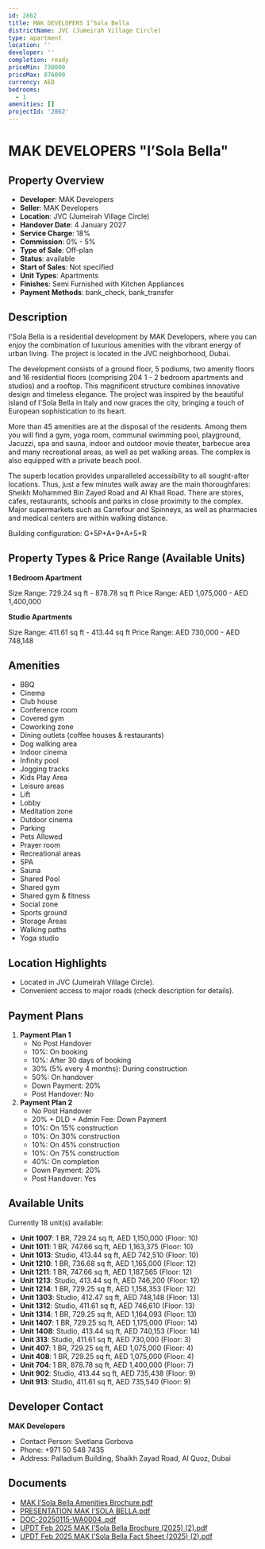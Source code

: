 ```yaml
---
id: 2862
title: MAK DEVELOPERS I’Sola Bella
districtName: JVC (Jumeirah Village Circle)
type: apartment
location: ''
developer: ''
completion: ready
priceMin: 730000
priceMax: 876000
currency: AED
bedrooms:
  - 1
amenities: []
projectId: '2862'
---
```


# MAK DEVELOPERS "I’Sola Bella"

## Property Overview
- **Developer**: MAK Developers
- **Seller**: MAK Developers
- **Location**: JVC (Jumeirah Village Circle)
- **Handover Date**: 4 January 2027
- **Service Charge**: 18%
- **Commission**: 0% - 5%
- **Type of Sale**: Off-plan
- **Status**: available
- **Start of Sales**: Not specified
- **Unit Types**: Apartments
- **Finishes**: Semi Furnished with Kitchen Appliances
- **Payment Methods**: bank_check, bank_transfer

## Description
I'Sola Bella is a residential development by MAK Developers, where you can enjoy the combination of luxurious amenities with the vibrant energy of urban living. The project is located in the JVC neighborhood, Dubai.

The development consists of a ground floor, 5 podiums, two amenity floors and 16 residential floors (comprising 204 1 - 2 bedroom apartments and studios) and a rooftop. This magnificent structure combines innovative design and timeless elegance. The project was inspired by the beautiful island of I'Sola Bella in Italy and now graces the city, bringing a touch of European sophistication to its heart. 

More than 45 amenities are at the disposal of the residents. Among them you will find a gym, yoga room, communal swimming pool, playground, Jacuzzi, spa and sauna, indoor and outdoor movie theater, barbecue area and many recreational areas, as well as pet walking areas. The complex is also equipped with a private beach pool. 

The superb location provides unparalleled accessibility to all sought-after locations. Thus, just a few minutes walk away are the main thoroughfares: Sheikh Mohammed Bin Zayed Road and Al Khail Road. There are stores, cafes, restaurants, schools and parks in close proximity to the complex. Major supermarkets such as Carrefour and Spinneys, as well as pharmacies and medical centers are within walking distance.

Building configuration: G+5P+A+9+A+5+R

## Property Types & Price Range (Available Units)
**1 Bedroom Apartment**

Size Range: 729.24 sq ft - 878.78 sq ft
Price Range: AED 1,075,000 - AED 1,400,000

**Studio Apartments**

Size Range: 411.61 sq ft - 413.44 sq ft
Price Range: AED 730,000 - AED 748,148

## Amenities
- BBQ
- Cinema
- Club house
- Conference room
- Covered gym
- Coworking zone
- Dining outlets  (coffee houses & restaurants)
- Dog walking area
- Indoor cinema
- Infinity pool
- Jogging tracks
- Kids Play Area
- Leisure areas
- Lift
- Lobby
- Meditation zone
- Outdoor cinema
- Parking
- Pets Allowed
- Prayer room
- Recreational areas
- SPA
- Sauna
- Shared Pool
- Shared gym
- Shared gym & fitness
- Social zone
- Sports ground
- Storage Areas
- Walking paths
- Yoga studio

## Location Highlights
- Located in JVC (Jumeirah Village Circle).
- Convenient access to major roads (check description for details).

## Payment Plans
1. **Payment Plan 1**
   - No Post Handover
   - 10%: On booking
   - 10%: After 30 days of booking
   - 30% (5% every 4 months): During construction
   - 50%: On handover
   - Down Payment: 20%
   - Post Handover: No
2. **Payment Plan 2**
   - No Post Handover
   - 20% + DLD + Admin Fee: Down Payment
   - 10%: On 15% construction
   - 10%: On 30% construction
   - 10%: On 45% construction
   - 10%: On 75% construction
   - 40%: On completion
   - Down Payment: 20%
   - Post Handover: Yes

## Available Units
Currently 18 unit(s) available:
- **Unit 1007**: 1 BR, 729.24 sq ft, AED 1,150,000 (Floor: 10)
- **Unit 1011**: 1 BR, 747.66 sq ft, AED 1,163,375 (Floor: 10)
- **Unit 1013**: Studio, 413.44 sq ft, AED 742,510 (Floor: 10)
- **Unit 1210**: 1 BR, 736.68 sq ft, AED 1,165,000 (Floor: 12)
- **Unit 1211**: 1 BR, 747.66 sq ft, AED 1,187,565 (Floor: 12)
- **Unit 1213**: Studio, 413.44 sq ft, AED 746,200 (Floor: 12)
- **Unit 1214**: 1 BR, 729.25 sq ft, AED 1,158,353 (Floor: 12)
- **Unit 1303**: Studio, 412.47 sq ft, AED 748,148 (Floor: 13)
- **Unit 1312**: Studio, 411.61 sq ft, AED 746,610 (Floor: 13)
- **Unit 1314**: 1 BR, 729.25 sq ft, AED 1,164,093 (Floor: 13)
- **Unit 1407**: 1 BR, 729.25 sq ft, AED 1,175,000 (Floor: 14)
- **Unit 1408**: Studio, 413.44 sq ft, AED 740,153 (Floor: 14)
- **Unit 313**: Studio, 411.61 sq ft, AED 730,000 (Floor: 3)
- **Unit 407**: 1 BR, 729.25 sq ft, AED 1,075,000 (Floor: 4)
- **Unit 408**: 1 BR, 729.25 sq ft, AED 1,075,000 (Floor: 4)
- **Unit 704**: 1 BR, 878.78 sq ft, AED 1,400,000 (Floor: 7)
- **Unit 902**: Studio, 413.44 sq ft, AED 735,438 (Floor: 9)
- **Unit 913**: Studio, 411.61 sq ft, AED 735,540 (Floor: 9)

## Developer Contact
**MAK Developers**
- Contact Person: Svetlana Gorbova
- Phone: +971 50 548 7435
- Address: Palladium Building, Shaikh Zayad Road, Al Quoz, Dubai

## Documents
- [MAK I’Sola Bella Amenities Brochure.pdf](https://cdn.geniemap.net/2024/08/22/FGqiAJbYcNIZq31wQ3RP09E9uWmqCiEgp6puPvsd.pdf)
- [PRESENTATION MAK I’SOLA BELLA.pdf](https://cdn.geniemap.net/2024/08/22/J3id1A20La1aiUyKBtGK5Q8IshSekejpnSZPfJ0z.pdf)
- [DOC-20250115-WA0004..pdf](https://cdn.geniemap.net/2025/01/15/oICvmoBeae9ELiJeGdTryKWNz27RWrVZg7ShJWPB.pdf)
- [UPDT Feb 2025  MAK I’Sola Bella Brochure (2025) (2).pdf](https://cdn.geniemap.net/2025/02/03/F5CdlExRZTSTDpUlx5WgnP5t2OtKrRWXmBSCDUhO.pdf)
- [UPDT Feb 2025  MAK I’Sola Bella Fact Sheet (2025) (2).pdf](https://cdn.geniemap.net/2025/02/03/JJoo7qPf2yx4LfypWkaS9rWs6y8C3SuHFGVyQJr8.pdf)
